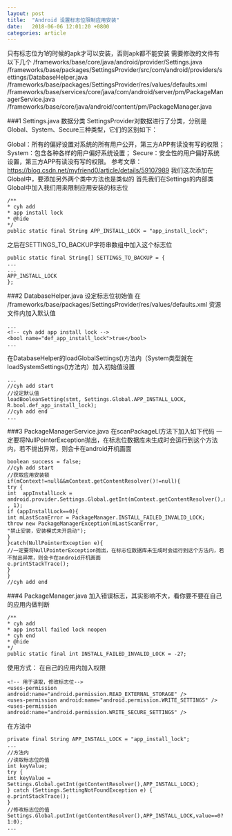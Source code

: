 ```yaml
---
layout: post
title:  "Android 设置标志位限制应用安装"
date:   2018-06-06 12:01:20 +0800
categories: article
---
```

只有标志位为1的时候的apk才可以安装，否则apk都不能安装
需要修改的文件有以下几个
/frameworks/base/core/java/android/provider/Settings.java
/frameworks/base/packages/SettingsProvider/src/com/android/providers/settings/DatabaseHelper.java
/frameworks/base/packages/SettingsProvider/res/values/defaults.xml
/frameworks/base/services/core/java/com/android/server/pm/PackageManagerService.java
/frameworks/base/core/java/android/content/pm/PackageManager.java

###1 Settings.java
数据分类
SettingsProvider对数据进行了分类，分别是Global、System、Secure三种类型，它们的区别如下：

Global：所有的偏好设置对系统的所有用户公开，第三方APP有读没有写的权限；
System：包含各种各样的用户偏好系统设置；
Secure：安全性的用户偏好系统设置，第三方APP有读没有写的权限。
参考文章：https://blog.csdn.net/myfriend0/article/details/59107989
我们这次添加在Global中，要添加另外两个类中方法也是类似的
首先我们在Settings的内部类Global中加入我们用来限制应用安装的标志位
```  
/**
* cyh add 
* app install lock
* @hide
*/
public static final String APP_INSTALL_LOCK = "app_install_lock";
```
之后在SETTINGS_TO_BACKUP字符串数组中加入这个标志位
```
public static final String[] SETTINGS_TO_BACKUP = {
...
...
APP_INSTALL_LOCK
};

```
###2 DatabaseHelper.java
设定标志位初始值
在
/frameworks/base/packages/SettingsProvider/res/values/defaults.xml
资源文件内加入默认值
```
...
<!-- cyh add app install lock -->
<bool name="def_app_install_lock">true</bool>
...
```
在DatabaseHelper的loadGlobalSettings()方法内（System类型就在loadSystemSettings()方法内）加入初始值设置
```
...
//cyh add start
//设定默认值
loadBooleanSetting(stmt, Settings.Global.APP_INSTALL_LOCK,
R.bool.def_app_install_lock);
//cyh add end 
...
```
###3 PackageManagerService.java
在scanPackageLI方法下加入如下代码
一定要将NullPointerException抛出，在标志位数据库未生成时会运行到这个方法内，若不抛出异常，则会卡在android开机画面
```
boolean success = false;
//cyh add start
//获取应用安装锁
if(mContext!=null&&mContext.getContentResolver()!=null){
try {
int  appInstallLock = android.provider.Settings.Global.getInt(mContext.getContentResolver(),android.provider.Settings.Global.APP_INSTALL_LOCK , 1);
if (appInstallLock==0){
int mLastScanError = PackageManager.INSTALL_FAILED_INVALID_LOCK;
throw new PackageManagerException(mLastScanError,
"禁止安装，安装模式未开启动");
}
}catch(NullPointerException e){
//一定要将NullPointerException抛出，在标志位数据库未生成时会运行到这个方法内，若不抛出异常，则会卡在android开机画面
e.printStackTrace();
}
}
//cyh add end 
```
###4 PackageManager.java 
加入错误标志，其实影响不大，看你要不要在自己的应用内做判断
```
/**
* cyh add
* app install failed lock noopen
* cyh end 
* @hide
*/
public static final int INSTALL_FAILED_INVALID_LOCK = -27;
```

使用方式：
在自己的应用内加入权限
```
<!-- 用于读取，修改标志位-->
<uses-permission android:name="android.permission.READ_EXTERNAL_STORAGE" />
<uses-permission android:name="android.permission.WRITE_SETTINGS" />
<uses-permission android:name="android.permission.WRITE_SECURE_SETTINGS" />
```
在方法中
```
private final String APP_INSTALL_LOCK = "app_install_lock";
...
//方法内
//读取标志位的值
int keyValue;
try {
int keyValue = Settings.Global.getInt(getContentResolver(),APP_INSTALL_LOCK);
} catch (Settings.SettingNotFoundException e) {
e.printStackTrace();
}
//修改标志位的值
Settings.Global.putInt(getContentResolver(),APP_INSTALL_LOCK,value==0? 
1:0);
...
```
